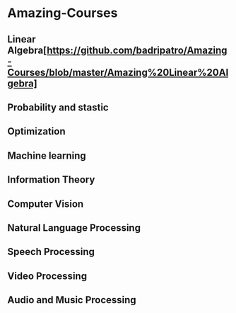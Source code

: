 # Amazing-Courses
## Linear Algebra[https://github.com/badripatro/Amazing-Courses/blob/master/Amazing%20Linear%20Algebra]
## Probability and stastic
## Optimization 
## Machine learning
## Information Theory
## Computer Vision
## Natural Language Processing
## Speech Processing
## Video Processing
## Audio and Music Processing
